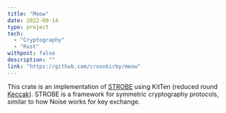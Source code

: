 ```yaml
---
title: "Meow"
date: 2022-09-14
type: project
tech:
  - "Cryptography"
  - "Rust"
withpost: false
description: ""
link: "https://github.com/cronokirby/meow"
---
```


This crate is an implementation of [STROBE](https://strobe.sourceforge.io/specs/) using KitTen (reduced round [Keccak](https://keccak.team/keccak.html)).
STROBE is a framework for symmetric cryptography protocols, similar to
how Noise works for key exchange.
